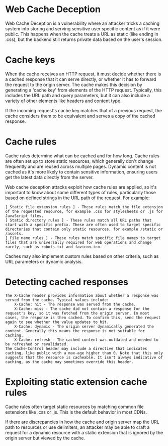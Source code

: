 # Web Cache Deception
Web Cache Deception is a vulnerability where an attacker tricks a caching system into storing and serving sensitive user specific content as if it were public. This happens when the cache treats a URL as static (like ending in .css), but the backend still returns private data based on the user's session.

# Cache keys 
When the cache receives an HTTP request, it must decide whether there is a cached response that it can serve directly, or whether it has to forward the request to the origin server. The cache makes this decision by generating a 'cache key' from elements of the HTTP request. Typically, this includes the URL path and query parameters, but it can also include a variety of other elements like headers and content type.

If the incoming request's cache key matches that of a previous request, the cache considers them to be equivalent and serves a copy of the cached response. 

# Cache rules
 Cache rules determine what can be cached and for how long. Cache rules are often set up to store static resources, which generally don't change frequently and are reused across multiple pages. Dynamic content is not cached as it's more likely to contain sensitive information, ensuring users get the latest data directly from the server.

Web cache deception attacks exploit how cache rules are applied, so it's important to know about some different types of rules, particularly those based on defined strings in the URL path of the request. For example:

    [ Static file extension rules ] - These rules match the file extension of the requested resource, for example .css for stylesheets or .js for JavaScript files.
    [ Static directory rules ] - These rules match all URL paths that start with a specific prefix. These are often used to target specific directories that contain only static resources, for example /static or /assets.
    [ File name rules ] - These rules match specific file names to target files that are universally required for web operations and change rarely, such as robots.txt and favicon.ico.

Caches may also implement custom rules based on other criteria, such as URL parameters or dynamic analysis. 
# Detecting cached responses
    The X-Cache header provides information about whether a response was served from the cache. Typical values include:
        X-Cache: hit - The response was served from the cache.
        X-Cache: miss - The cache did not contain a response for the request's key, so it was fetched from the origin server. In most cases, the response is then cached. To confirm this, send the request again to see whether the value updates to hit.
        X-Cache: dynamic - The origin server dynamically generated the content. Generally this means the response is not suitable for caching.
        X-Cache: refresh - The cached content was outdated and needed to be refreshed or revalidated.
    The Cache-Control header may include a directive that indicates caching, like public with a max-age higher than 0. Note that this only suggests that the resource is cacheable. It isn't always indicative of caching, as the cache may sometimes override this header.
# Exploiting static extension cache rules

Cache rules often target static resources by matching common file extensions like .css or .js. This is the default behavior in most CDNs.

If there are discrepancies in how the cache and origin server map the URL path to resources or use delimiters, an attacker may be able to craft a request for a dynamic resource with a static extension that is ignored by the origin server but viewed by the cache. 


